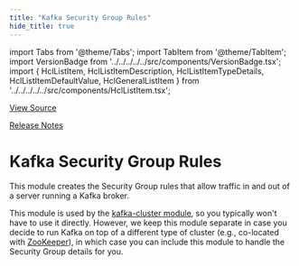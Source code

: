 ```yaml
---
title: "Kafka Security Group Rules"
hide_title: true
---
```


import Tabs from '@theme/Tabs';
import TabItem from '@theme/TabItem';
import VersionBadge from '../../../../../src/components/VersionBadge.tsx';
import { HclListItem, HclListItemDescription, HclListItemTypeDetails, HclListItemDefaultValue, HclGeneralListItem } from '../../../../../src/components/HclListItem.tsx';

<a href="https://github.com/gruntwork-io/terraform-aws-kafka/tree/master/modules%2Fkafka-security-group-rules" className="link-button" title="View the source code for this module in GitHub.">View Source</a>

<a href="https://github.com/gruntwork-io/terraform-aws-kafka/releases?q=" className="link-button" title="Release notes for only the service catalog versions which impacted this service.">Release Notes</a>

# Kafka Security Group Rules

This module creates the Security Group rules that allow traffic in and out of a server running a Kafka broker.

This module is used by the [kafka-cluster module](https://github.com/gruntwork-io/terraform-aws-kafka/tree/master/modules/kafka-cluster), so you typically won't have to use
it directly. However, we keep this module separate in case you decide to run Kafka on top of a different type of
cluster (e.g., co-located with [ZooKeeper](https://github.com/gruntwork-io/terraform-aws-zookeeper)), in which case you can
include this module to handle the Security Group details for you.


<!-- ##DOCS-SOURCER-START
{
  "originalSources": [
    "https://github.com/gruntwork-io/terraform-aws-kafka/tree/readme.md",
    "https://github.com/gruntwork-io/terraform-aws-kafka/tree/variables.tf",
    "https://github.com/gruntwork-io/terraform-aws-kafka/tree/outputs.tf"
  ],
  "sourcePlugin": "module-catalog-api",
  "hash": "a33bafad99009a19d8b26a2febbd31ca"
}
##DOCS-SOURCER-END -->
